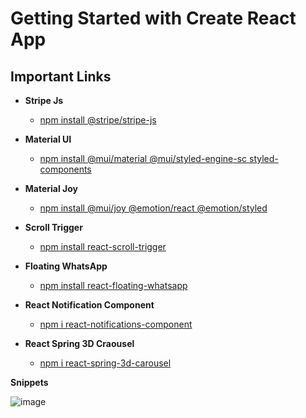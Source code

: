 # Getting Started with Create React App

## Important Links

* **Stripe Js**
  - [npm install @stripe/stripe-js](https://www.npmjs.com/package/@stripe/stripe-js)

* **Material UI**
  - [npm install @mui/material @mui/styled-engine-sc styled-components](https://mui.com/material-ui/getting-started/installation/)

* **Material Joy**
  - [npm install @mui/joy @emotion/react @emotion/styled](https://mui.com/joy-ui/getting-started/)

* **Scroll Trigger**
  - [npm install react-scroll-trigger](https://www.npmjs.com/package/react-scroll-trigger)

* **Floating WhatsApp**
  - [npm install react-floating-whatsapp](https://www.npmjs.com/package/react-floating-whatsapp)

* **React Notification Component**
  - [npm i react-notifications-component](https://www.npmjs.com/package/react-notifications-component)
    
* **React Spring 3D Craousel**
  - [npm i react-spring-3d-carousel](https://www.npmjs.com/package/react-spring-3d-carousel)

 **Snippets**

 ![image](https://github.com/Bhargav-92/Pharma-Buddy/assets/77744221/fd637cb6-363d-462a-8f32-68c454597421)

